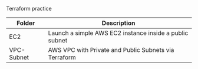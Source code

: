 Terraform practice

| Folder | Description  |
|------------|---------|
| EC2 |  Launch a simple AWS EC2 instance inside a public subnet |
| VPC-Subnet | AWS VPC with Private and Public Subnets via Terraform |
